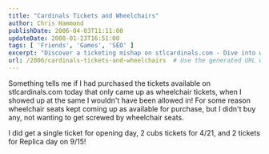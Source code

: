 ```yaml
---
title: "Cardinals Tickets and Wheelchairs"
author: Chris Hammond
publishDate: 2006-04-03T11:11:00
updateDate: 2008-01-23T16:51:00
tags: [ 'Friends', 'Games', 'SEO' ]
excerpt: "Discover a ticketing mishap on stlcardinals.com - Dive into what happened and how it unfolded. Find out why wheelchair tickets were unexpectedly available!"
url: /2006/cardinals-tickets-and-wheelchairs  # Use the generated URL with year
---
```

<P>Something tells me if I had purchased the tickets available on stlcardinals.com today that only came up as wheelchair tickets, when I showed up at the same I wouldn't have been allowed in! For some reason wheelchair seats kept coming up as available for purchase, but I didn't buy any, not wanting to get screwed by wheelchair seats.</P> <P>I did get a single ticket for opening day, 2 cubs tickets for 4/21, and 2 tickets for Replica day on 9/15!</P>

